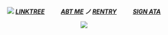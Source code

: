 

<h5 align="center"

![]()

 ![](https://64.media.tumblr.com/b40922ae98071cc6a489ab28d9e2c456/951b918382257f97-e3/s250x400/1015a073c65f980118d4020844d53f43580aff1b.gifv)  [LINKTREE](https://linktr.ee/6zerb) 　  　 [ABT ME](https://en.pronouns.page/@6zerb) ノ [RENTRY](https://rentry.co/6zerb) 　  　 [SIGN ATA](https://6zerb.atabook.org) 


![](https://i.postimg.cc/Jn9Zgz94/9a0d6d840ae0a91a043231ac5a0ff517-71.jpg)
